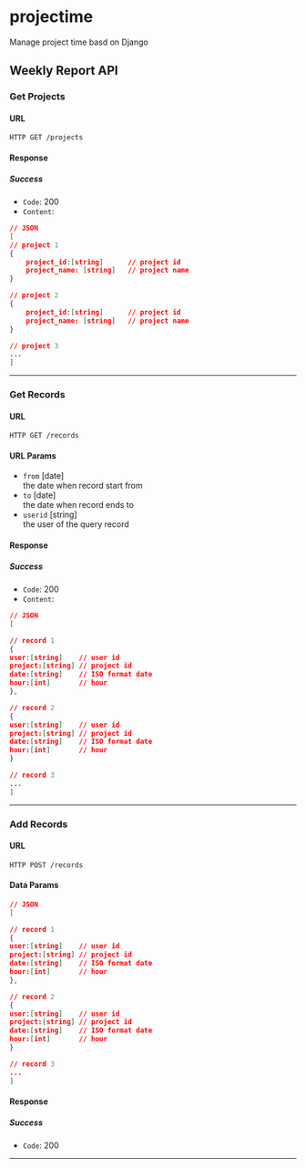 # projectime

Manage project time basd on Django


## Weekly Report API

### Get Projects

#### URL
    HTTP GET /projects

#### Response
##### Success
 - `Code`: 200
 - `Content`:
```json
// JSON
[
// project 1
{
    project_id:[string]      // project id
    project_name: [string]   // project name
}

// project 2
{
    project_id:[string]      // project id
    project_name: [string]   // project name
}

// project 3
...
]
```
----

### Get Records 

#### URL
    HTTP GET /records

#### URL Params
- `from` [date]  
    the date when record start from
- `to` [date]  
    the date when record ends to
- `userid` [string]  
    the user of the query record

#### Response

##### Success
- `Code`: 200  
- `Content`:  
```json
// JSON
[

// record 1
{
user:[string]    // user id
project:[string] // project id
date:[string]    // ISO format date
hour:[int]       // hour
},

// record 2
{
user:[string]    // user id
project:[string] // project id
date:[string]    // ISO format date
hour:[int]       // hour
}

// record 3
...
]
```
----

### Add Records
#### URL
    HTTP POST /records

#### Data Params
```json
// JSON
[

// record 1
{
user:[string]    // user id
project:[string] // project id
date:[string]    // ISO format date
hour:[int]       // hour
},

// record 2
{
user:[string]    // user id
project:[string] // project id
date:[string]    // ISO format date
hour:[int]       // hour
}

// record 3
...
]
```

#### Response
##### Success
- `Code`: 200  

----
